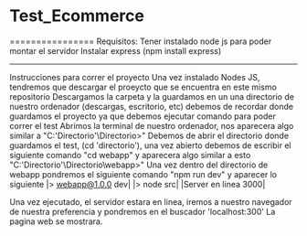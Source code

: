 # Test_Ecommerce
================
Requisitos:
Tener instalado node js para poder montar el servidor
Instalar express (npm install express)

---------------------------------------------------------------------------------------------------
Instrucciones para correr el proyecto
Una vez instalado Nodes JS, tendremos que descargar el proeycto que se encuentra en este mismo repositorio
Descargamos la carpeta y la guardamos en un una directorio de nuestro ordenador (descargas, escritorio, etc) debemos 
de recordar donde guardamos el proyecto ya que debemos ejecutar comando para poder correr el test 
Abrimos la terminal de nuestro ordenador, nos aparecera algo similar a "C:\'Directorio'\Directorio>"
Debemos de abrir el directorio donde guardamos el test, (cd 'directorio'), una vez abierto debemos de escribir el siguiente comando
"cd webapp" y aparecera algo similar a esto "C:\'Directorio'\Directorio\webapp>"
Una vez dentro del directorio de webapp pondremos el siguiente comando "npm run dev" y aparecer lo siguiente
|> webapp@1.0.0 dev|
|> node src|
|Server en linea 3000|

Una vez ejecutado, el servidor estara en linea, iremos a nuestro navegador de nuestra preferencia y pondremos en el buscador 
'localhost:300'
La pagina web se mostrara.
